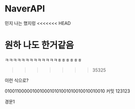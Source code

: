 # NaverAPI

민지
나는 했지렁
<<<<<<< HEAD

원하
나도 한거같음
=======
ㅋㅋㅋㅋㅋㅋㅋㅋㅋㅋㅋㅋㅋㅎㅎㅎㅎㅎㅎ
>>>>>>> 35325

이런 식으로?

01001100000100100010101001010010010010010
커밋 123123

경문1